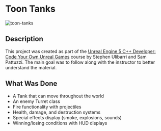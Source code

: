 # Toon Tanks

![toon-tanks](https://github.com/sha-ridi/toon-tanks/assets/171169539/5b9c453c-6460-4b3f-8d53-1963042c1439)


## Description
This project was created as part of the [Unreal Engine 5 C++ Developer: Code Your Own Unreal Games](https://www.gamedev.tv/courses/unreal-5-0-c-developer-learn-c-and-make-video-games) course by Stephen Ulibarri and Sam Pattuzzi. The main goal was to follow along with the instructor to better understand the material.

## What Was Done
- A Tank that can move throughout the world
- An enemy Turret class
- Fire functionality with projectiles
- Health, damage, and destruction systems
- Special effects display (smoke, explosions, sounds)
- Winning/losing conditions with HUD displays
 
